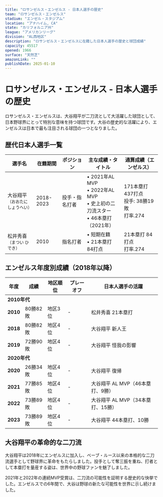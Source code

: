 ```yaml
---
title: "ロサンゼルス・エンゼルス - 日本人選手の歴史"
team: "ロサンゼルス・エンゼルス"
stadium: "エンゼル・スタジアム"
location: "アナハイム, CA"
state: "カリフォルニア州"
league: "アメリカンリーグ"
division: "AL西地区"
description: "ロサンゼルス・エンゼルスに在籍した日本人選手の歴史と球団成績"
capacity: 45517
opened: 1966
surface: "天然芝"
amazonLink: ""
publishDate: 2025-01-10
---
```


# ロサンゼルス・エンゼルス - 日本人選手の歴史

ロサンゼルス・エンゼルスは、大谷翔平が二刀流として大活躍した球団として、日本野球界にとって特別な意味を持つ球団です。大谷の歴史的な活躍により、エンゼルスは日本で最も注目される球団の一つとなりました。

## 歴代日本人選手一覧

<div class="players-table-container">
  <table class="players-table">
    <thead>
      <tr>
        <th>選手名</th>
        <th>在籍期間</th>
        <th>ポジション</th>
        <th>主な成績・タイトル</th>
        <th>通算成績（エンゼルス）</th>
      </tr>
    </thead>
    <tbody>
      <tr class="player-row">
        <td class="player-name">大谷翔平<br><small>（おおたに しょうへい）</small></td>
        <td>2018-2023</td>
        <td>投手・指名打者</td>
        <td>
          • 2021年AL MVP<br>
          • 2022年AL MVP<br>
          • 史上初の二刀流スター<br>
          • 46本塁打（2021年）
        </td>
        <td>171本塁打 437打点<br>投手: 38勝19敗<br>打率.274</td>
      </tr>
      <tr class="player-row">
        <td class="player-name">松井秀喜<br><small>（まつい ひでき）</small></td>
        <td>2010</td>
        <td>指名打者</td>
        <td>
          • 短期在籍<br>
          • 21本塁打 84打点
        </td>
        <td>21本塁打 84打点<br>打率.274</td>
      </tr>
    </tbody>
  </table>
</div>

## エンゼルス年度別成績（2018年以降）

<div class="records-table-container">
  <table class="records-table">
    <thead>
      <tr>
        <th>年度</th>
        <th>成績</th>
        <th>地区順位</th>
        <th>プレーオフ</th>
        <th>日本人選手の活躍</th>
      </tr>
    </thead>
    <tbody>
      <tr class="decade-header">
        <td colspan="5"><strong>2010年代</strong></td>
      </tr>
      <tr class="record-row">
        <td><strong>2010</strong></td>
        <td>80勝82敗</td>
        <td>地区3位</td>
        <td>-</td>
        <td>松井秀喜 21本塁打</td>
      </tr>
      <tr class="record-row">
        <td><strong>2018</strong></td>
        <td>80勝82敗</td>
        <td>地区4位</td>
        <td>-</td>
        <td>大谷翔平 新人王</td>
      </tr>
      <tr class="record-row">
        <td><strong>2019</strong></td>
        <td>72勝90敗</td>
        <td>地区4位</td>
        <td>-</td>
        <td>大谷翔平 怪我の影響</td>
      </tr>
      <tr class="decade-header">
        <td colspan="5"><strong>2020年代</strong></td>
      </tr>
      <tr class="record-row">
        <td><strong>2020</strong></td>
        <td>26勝34敗</td>
        <td>地区4位</td>
        <td>-</td>
        <td>大谷翔平 復帰</td>
      </tr>
      <tr class="record-row highlight">
        <td><strong>2021</strong></td>
        <td>77勝85敗</td>
        <td>地区4位</td>
        <td>-</td>
        <td>大谷翔平 AL MVP（46本塁打、9勝）</td>
      </tr>
      <tr class="record-row highlight">
        <td><strong>2022</strong></td>
        <td>73勝89敗</td>
        <td>地区4位</td>
        <td>-</td>
        <td>大谷翔平 AL MVP（34本塁打、15勝）</td>
      </tr>
      <tr class="record-row">
        <td><strong>2023</strong></td>
        <td>73勝89敗</td>
        <td>地区4位</td>
        <td>-</td>
        <td>大谷翔平 44本塁打、10勝</td>
      </tr>
    </tbody>
  </table>
</div>

## 大谷翔平の革命的な二刀流

大谷翔平は2018年にエンゼルスに加入し、ベーブ・ルース以来の本格的な二刀流選手として野球界に革命をもたらしました。投手として奪三振を重ね、打者として本塁打を量産する姿は、世界中の野球ファンを魅了しました。

2021年と2022年の連続MVP受賞は、二刀流の可能性を証明する歴史的な快挙でした。エンゼルスでの6年間で、大谷は野球の新たな可能性を世界に示し続けました。